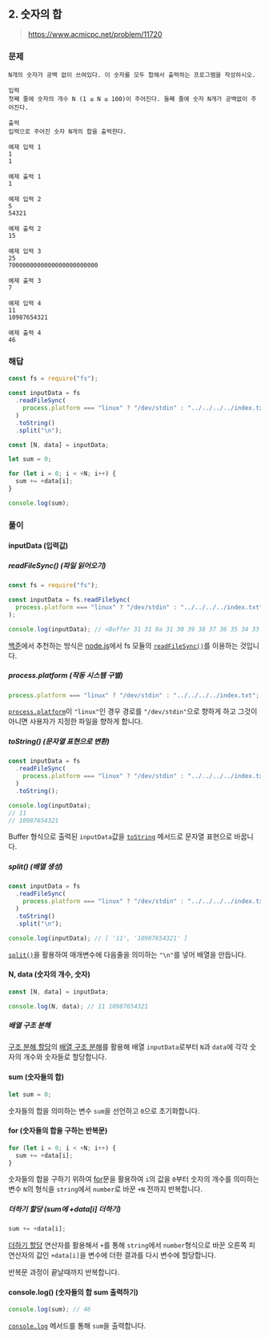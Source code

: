 ## 2. 숫자의 합

> https://www.acmicpc.net/problem/11720

### 문제

```
N개의 숫자가 공백 없이 쓰여있다. 이 숫자를 모두 합해서 출력하는 프로그램을 작성하시오.

입력
첫째 줄에 숫자의 개수 N (1 ≤ N ≤ 100)이 주어진다. 둘째 줄에 숫자 N개가 공백없이 주어진다.

출력
입력으로 주어진 숫자 N개의 합을 출력한다.

예제 입력 1
1
1

예제 출력 1
1

예제 입력 2
5
54321

예제 출력 2
15

예제 입력 3
25
7000000000000000000000000

예제 출력 3
7

예제 입력 4
11
10987654321

예제 출력 4
46
```

### 해답

```js
const fs = require("fs");

const inputData = fs
  .readFileSync(
    process.platform === "linux" ? "/dev/stdin" : "../../../../index.txt"
  )
  .toString()
  .split("\n");

const [N, data] = inputData;

let sum = 0;

for (let i = 0; i < +N; i++) {
  sum += +data[i];
}

console.log(sum);
```

### 풀이

#### inputData (입력값)

##### readFileSync() (파일 읽어오기)

```js
const fs = require("fs");

const inputData = fs.readFileSync(
  process.platform === "linux" ? "/dev/stdin" : "../../../../index.txt"
);

console.log(inputData); // <Buffer 31 31 0a 31 30 39 38 37 36 35 34 33 32 31>
```

[백준](https://help.acmicpc.net/language/info)에서 추천하는 방식은 [node.js](https://nodejs.org/en/)에서 fs 모듈의 [`readFileSync()`](https://nodejs.org/docs/latest-v16.x/api/fs.html#fsreadfilesyncpath-options)를 이용하는 것입니다.

##### process.platform (작동 시스템 구별)

```js
process.platform === "linux" ? "/dev/stdin" : "../../../../index.txt";
```

[`process.platform`](https://nodejs.org/docs/latest-v16.x/api/process.html#processplatform)이 `"linux"`인 경우 경로를 `"/dev/stdin"`으로 향하게 하고 그것이 아니면 사용자가 지정한 파일을 향하게 합니다.

##### toString() (문자열 표현으로 변환)

```js
const inputData = fs
  .readFileSync(
    process.platform === "linux" ? "/dev/stdin" : "../../../../index.txt"
  )
  .toString();

console.log(inputData);
// 11
// 10987654321
```

Buffer 형식으로 출력된 `inputData`값을 [`toString`](https://developer.mozilla.org/ko/docs/Web/JavaScript/Reference/Global_Objects/String/toString) 메서드로 문자열 표현으로 바꿉니다.

##### split() (배열 생성)

```js
const inputData = fs
  .readFileSync(
    process.platform === "linux" ? "/dev/stdin" : "../../../../index.txt"
  )
  .toString()
  .split("\n");

console.log(inputData); // [ '11', '10987654321' ]
```

[`split()`](https://developer.mozilla.org/ko/docs/Web/JavaScript/Reference/Global_Objects/String/split)을 활용하여 매개변수에 다음줄을 의미하는 `"\n"`를 넣어 배열을 만듭니다.

#### N, data (숫자의 개수, 숫자)

```js
const [N, data] = inputData;

console.log(N, data); // 11 10987654321
```

##### 배열 구조 분해

[구조 분해 할당](https://developer.mozilla.org/ko/docs/Web/JavaScript/Reference/Operators/Destructuring_assignment)의 [배열 구조 분해](https://developer.mozilla.org/ko/docs/Web/JavaScript/Reference/Operators/Destructuring_assignment#%EB%B0%B0%EC%97%B4_%EA%B5%AC%EC%A1%B0_%EB%B6%84%ED%95%B4)를 활용해 배열 `inputData`로부터 `N`과 `data`에 각각 숫자의 개수와 숫자들로 할당합니다.

#### sum (숫자들의 합)

```js
let sum = 0;
```

숫자들의 합을 의미하는 변수 `sum`을 선언하고 `0`으로 초기화합니다.

#### for (숫자들의 합을 구하는 반복문)

```js
for (let i = 0; i < +N; i++) {
  sum += +data[i];
}
```

숫자들의 합을 구하기 위하여 [for](https://developer.mozilla.org/ko/docs/Web/JavaScript/Reference/Statements/for)문을 활용하여 `i`의 값을 `0`부터 숫자의 개수를 의미하는 변수 `N`의 형식을 `string`에서 `number`로 바꾼 `+N` 전까지 반복합니다.

##### 더하기 할당 (sum에 +data[i] 더하기)

```js
sum += +data[i];
```

[더하기 할당](https://developer.mozilla.org/ko/docs/Web/JavaScript/Reference/Operators/Addition_assignment) 연산자를 활용해서 `+`를 통해 `string`에서 `number`형식으로 바꾼 오른쪽 피연산자의 값인 `+data[i]`을 변수에 더한 결과를 다시 변수에 할당합니다.

반복문 과정이 끝날때까지 반복합니다.

#### console.log() (숫자들의 합 sum 출력하기)

```js
console.log(sum); // 46
```

[`console.log`](https://developer.mozilla.org/ko/docs/Web/API/console/log) 메서드를 통해 `sum`을 출력합니다.
